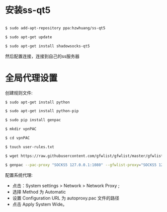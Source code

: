 # 安装ss-qt5

```bash

$ sudo add-apt-repository ppa:hzwhuang/ss-qt5

$ sudo apt-get update 

$ sudo apt-get install shadowsocks-qt5

```

然后配置连接，连接到自己的ss服务器

# 全局代理设置

创建规则文件:

```bash
$ sudo apt-get install python

$ sudo apt-get install python-pip

$ sudo pip install genpac

$ mkdir vpnPAC

$ cd vpnPAC

$ touch user-rules.txt

$ wget https://raw.githubusercontent.com/gfwlist/gfwlist/master/gfwlist.txt

$ genpac --pac-proxy "SOCKS5 127.0.0.1:1080" --gfwlist-proxy="SOCKS5 127.0.0.1:1080" --output="autoproxy.pac" --gfwlist-local="/home/{user-name}/vpnPAC/gfwlist.txt" --user-rule-from="user-rules.txt"

```

配置系统代理:
- 点击：System settings > Network > Network Proxy ; 
- 选择 Method 为 Automatic 
- 设置 Configuration URL 为 autoproxy.pac 文件的路径 
- 点击 Apply System Wide。 

